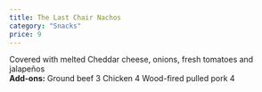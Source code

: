 ```yaml
---
title: The Last Chair Nachos
category: "Snacks"
price: 9
---
```

Covered with melted Cheddar cheese, onions, fresh tomatoes and jalapeños <br>
<strong>Add-ons:</strong> Ground beef 3   Chicken 4   Wood-fired pulled pork 4